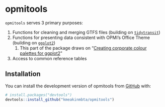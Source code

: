 
<!-- README.md is generated from README.Rmd. Please edit that file -->

# opmitools

<!-- badges: start -->
<!-- badges: end -->

`opmitools` serves 3 primary purposes:

1.  Functions for cleaning and merging GTFS files (building on
    [`tidytransit`](https://github.com/r-transit/tidytransit))
2.  Functions for presenting data consistent with OPMI’s Office Theme (building on
    [`ggplot2`](https://ggplot2.tidyverse.org/))
    1.  This part of the package draws on “[Creating corporate colour
        palettes for
        ggplot2](https://drsimonj.svbtle.com/creating-corporate-colour-palettes-for-ggplot2)”
3.  Access to common reference tables

## Installation

You can install the development version of opmitools from
[GitHub](https://github.com/) with:

``` r
# install.packages("devtools")
devtools::install_github("kmeakinmbta/opmitools")
```
